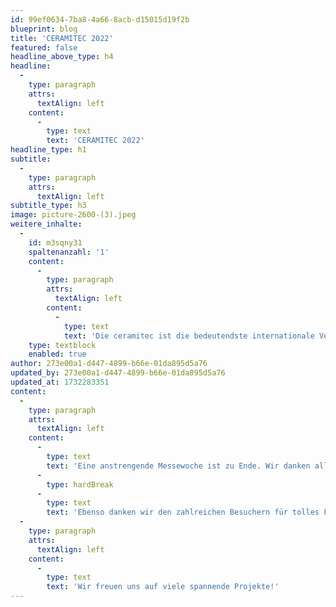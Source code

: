 ```yaml
---
id: 99ef0634-7ba8-4a66-8acb-d15015d19f2b
blueprint: blog
title: 'CERAMITEC 2022'
featured: false
headline_above_type: h4
headline:
  -
    type: paragraph
    attrs:
      textAlign: left
    content:
      -
        type: text
        text: 'CERAMITEC 2022'
headline_type: h1
subtitle:
  -
    type: paragraph
    attrs:
      textAlign: left
subtitle_type: h3
image: picture-2600-(3).jpeg
weitere_inhalte:
  -
    id: m3sqny31
    spaltenanzahl: '1'
    content:
      -
        type: paragraph
        attrs:
          textAlign: left
        content:
          -
            type: text
            text: 'Die ceramitec ist die bedeutendste internationale Veranstaltung für die keramische und pulvermetallurgische Fachwelt und ein zentraler Treffpunkt für führende Hersteller, Anwender und Wissenschaftler. Hier kommen die Top-Entscheider aus der Ziegelindustrie sowie den Bereichen Steinzeug, Feuerfestmaterialien, Fliesen, Sanitärkeramik, Porzellan, Sinter- und Technische Keramik, Additive Fertigung und Pulvermetallurgie zusammen. Die bisherigen Events haben die ceramitec als führende Wissensplattform der Branche mit einem erstklassigen Konferenzprogramm etabliert.'
    type: textblock
    enabled: true
author: 273e00a1-d447-4899-b66e-01da895d5a76
updated_by: 273e00a1-d447-4899-b66e-01da895d5a76
updated_at: 1732283351
content:
  -
    type: paragraph
    attrs:
      textAlign: left
    content:
      -
        type: text
        text: 'Eine anstrengende Messewoche ist zu Ende. Wir danken allen unseren Mitarbeitern, die zu diesem erfolgreichen Event beigetragen haben.'
      -
        type: hardBreak
      -
        type: text
        text: 'Ebenso danken wir den zahlreichen Besuchern für tolles Feedback und viele konstruktive Gespräche.'
  -
    type: paragraph
    attrs:
      textAlign: left
    content:
      -
        type: text
        text: 'Wir freuen uns auf viele spannende Projekte!'
---
```


